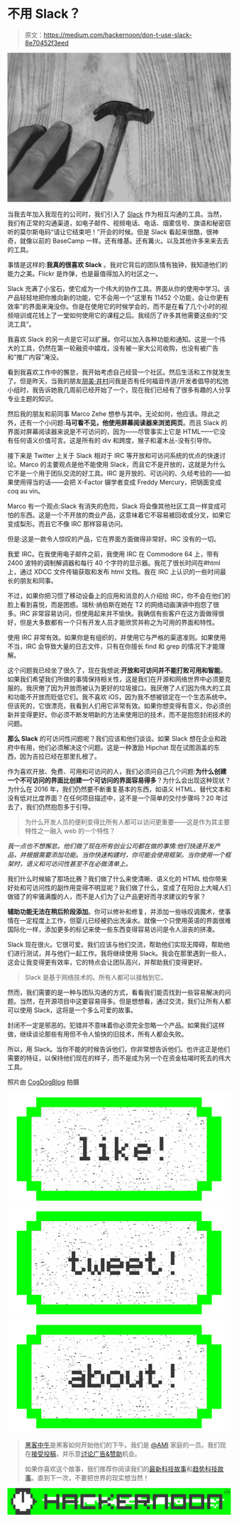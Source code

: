 # 不用 Slack？

> 原文：<https://medium.com/hackernoon/don-t-use-slack-8e70452f3eed>

![](img/315ab9ca70f9cf7e20a2295c7fbbf540.png)

当我去年加入我现在的公司时，我们引入了 [Slack](https://hackernoon.com/tagged/slack) 作为相互沟通的工具。当然，我们有正常的沟通渠道，如电子邮件、视频电话、电话、烟雾信号、旗语和秘密窃听的莫尔斯电码“请让它结束吧！”开会的时候。但是 Slack 看起来很酷，很神奇，就像以前的 BaseCamp 一样。还有维基。还有篝火。以及其他许多来来去去的工具。

事情是这样的:**我真的很喜欢 Slack** 。我对它背后的团队情有独钟，我知道他们的能力之美。Flickr 是炸弹，也是最值得加入的社区之一。

Slack 充满了小宝石，使它成为一个伟大的协作工具。界面从你的使用中学习。该产品轻轻地把你推向新的功能，它不会用一个“这里有 11452 个功能，会让你更有效率”的界面来淹没你。你是在使用它的时候学会的，而不是在看了几个小时的视频培训或花钱上了一堂如何使用它的课程之后。我经历了许多其他需要这些的“交流工具”。

我喜欢 Slack 的另一点是它可以扩展。你可以加入各种功能和通知。这是一个伟大的工具，仍然在第一轮融资中嬉戏，没有被一家大公司收购，也没有被广告和“推广内容”淹没。

看到我喜欢工作中的懈怠，我开始考虑自己经营一个社区。然后生活和工作就发生了。但是昨天，当我的朋友[朋美·井村](http://twitter.com/girlie_mac)问我是否有任何福音传道/开发者倡导的松弛小组时，我告诉她我几周前已经开始了一个，现在我们已经有了很多有趣的人分享专业主题的知识。

然后我的朋友和前同事 Marco Zehe 想参与其中。无论如何，他应该。除此之外，还有一个小问题:**马可看不见，他使用屏幕阅读器来浏览网页**。而且 Slack 的界面对屏幕阅读器来说是不可访问的，因为——尽管事实上它是 HTML——它没有任何语义价值可言。这是所有的 div 和跨度，猴子和灌木丛-没有引导你。

接下来是 Twitter 上关于 Slack 相对于 IRC 等开放和可访问系统的优点的快速讨论。Marco 的主要观点是他不能使用 Slack，而且它不是开放的，这就是为什么它不是一个用于团队交流的好工具。IRC 是开放的、可访问的、久经考验的——如果使用得当的话——会把 X-Factor 辍学者变成 Freddy Mercury，把锅面变成 coq au vin。

Marco 有一个观点:Slack 有消失的危险，Slack 将会像其他社区工具一样变成可怕的东西。这是一个不开放的商业产品，这意味着它不容易被回收或分叉，如果它变成梨形。而且它不像 IRC 那样容易访问。

但是:这是一款令人惊叹的产品，它在界面方面做得非常好。IRC 没有的一切。

我爱 IRC。在我使用电子邮件之前，我使用 IRC 在 Commodore 64 上，带有 2400 波特的调制解调器和每行 40 个字符的显示器。我花了很长时间在#html 上，通过 XDCC 文件传输获取和发布 html 文档。我在 IRC 上认识的一些时间最长的朋友和同事。

不过，如果你把习惯了移动设备上的应用和消息的人介绍给 IRC，你不会在他们的脸上看到喜悦，而是困惑。瑞秋·纳伯斯在她在 T2 的网络动画演讲中抱怨了很多。IRC 非常容易访问，但使用起来并不愉快。我确信有些客户在这方面做得很好，但是大多数都有一个只有开发人员才能欣赏并称之为可用的界面和特性。

使用 IRC 非常有效。如果你是有组织的，并使用它与严格的渠道准则。如果使用不当，IRC 会导致大量的日志文件，只有在你擅长 find 和 grep 的情况下才能理解。

这个问题我已经坐了很久了，现在我想说:**开放和可访问并不能打败可用和智能**。如果我们希望我们所做的事情保持相关性，这是我们在开源和网络世界中必须要克服的。我厌倦了因为开放而被认为更好的垃圾接口。我厌倦了人们因为伟大的工具和功能不开放而贬低它们。我不喜欢 iOS，因为我不想被锁定在一个生态系统中。但该死的，它很漂亮，我看到人们用它非常有效。如果你想变得有意义，你必须创新并变得更好。你必须不断发明新的方法来使用旧的技术，而不是抱怨封闭技术的问题。

**那么 Slack** 的可访问性问题呢？我们应该和他们谈谈。如果 Slack 想在企业和政府中有用，他们必须解决这个问题。这是一种激励 Hipchat 现在试图涵盖的东西，因为吉拉已经在那里扎根了。

作为喜欢开放、免费、可用和可访问的人，我们必须问自己几个问题:**为什么创建一个不可访问的界面比创建一个可访问的界面容易得多**？为什么会出现这种现状？为什么在 2016 年，我们仍然要不断重复基本的东西，如语义 HTML、替代文本和没有低对比度界面？在任何项目描述中，这不是一个简单的交付步骤吗？20 年过去了，我们仍然抱怨多于引导。

> 为什么开发人员的便利变得比所有人都可以访问更重要——这是作为其主要特性之一融入 web 的一个特性？

*我一点也不想懈怠。他们做了现在所有创业公司都在做的事情:他们快速开发产品，并根据需要添加功能。当你快速构建时，你可能会使用框架。当你使用一个框架时，语义和可访问性甚至不在必做清单上。*

我们什么时候输了那场比赛？我们做了什么来使清晰、语义化的 HTML 给你带来好处和可访问性的副作用变得不明显呢？我们做了什么，变成了在阳台上大喊人们做错了的牢骚满腹的人，而不是人们为了让产品更好而寻求建议的专家？

**辅助功能无法在稍后阶段添加**。你可以修补和修复，并添加一些咏叹调魔术，使事情在一定程度上工作，但婴儿已经被扔出洗澡水。就像一个只使用英语的界面很难国际化一样，添加更多的标记来使一些东西变得容易访问是令人沮丧的拼凑。

Slack 现在很火。它很可爱。我们应该与他们交流，帮助他们实现无障碍，帮助他们进行测试，并与他们一起工作。我将继续使用 Slack。我会在那里遇到一些人，这会让我变得更有效率，它的特点会让团队高兴，并帮助我们变得更好。

> Slack 是基于网络技术的。所有人都可以接触到它。

然而，我们需要的是一种与团队沟通的方式，看看我们能否找到一些容易解决的问题。当然，在开源项目中这要容易得多。但是想想看，通过交流，我们让所有人都可以使用 Slack，这将是一个多么可爱的故事。

封闭不一定是邪恶的。犯错并不意味着你必须完全忽略一个产品。如果我们这样做，继续谈论那些有用但不令人愉快的旧技术，所有人都会失败。

所以，用 Slack。当你不能的时候告诉他们，你非常想告诉他们。也许这正是他们需要的特征，以保持他们现在的样子，而不是成为另一个在资金枯竭时死去的伟大工具。

照片由 [CogDogBlog](https://www.flickr.com/photos/37996646802@N01/4955746757) 拍摄

[![](img/50ef4044ecd4e250b5d50f368b775d38.png)](http://bit.ly/HackernoonFB)[![](img/979d9a46439d5aebbdcdca574e21dc81.png)](https://goo.gl/k7XYbx)[![](img/2930ba6bd2c12218fdbbf7e02c8746ff.png)](https://goo.gl/4ofytp)

> [黑客中午](http://bit.ly/Hackernoon)是黑客如何开始他们的下午。我们是 [@AMI](http://bit.ly/atAMIatAMI) 家庭的一员。我们现在[接受投稿](http://bit.ly/hackernoonsubmission)，并乐意[讨论广告&赞助](mailto:partners@amipublications.com)机会。
> 
> 如果你喜欢这个故事，我们推荐你阅读我们的[最新科技故事](http://bit.ly/hackernoonlatestt)和[趋势科技故事](https://hackernoon.com/trending)。直到下一次，不要把世界的现实想当然！

[![](img/be0ca55ba73a573dce11effb2ee80d56.png)](https://goo.gl/Ahtev1)